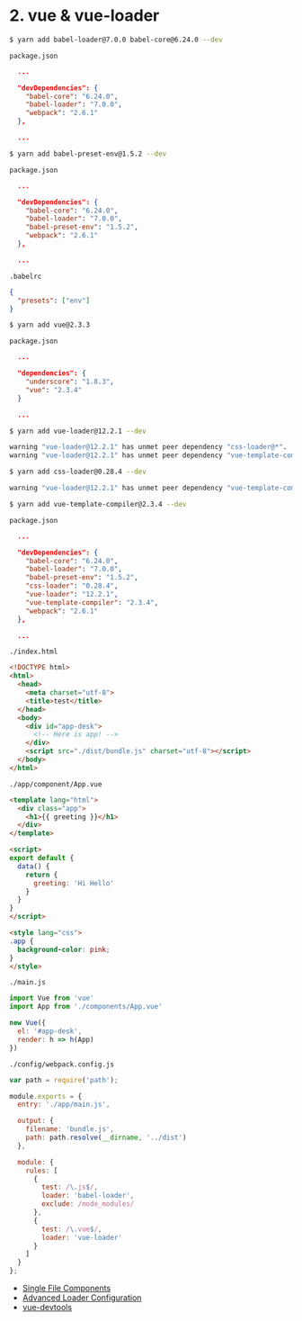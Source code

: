 # 2. vue & vue-loader

```sh
$ yarn add babel-loader@7.0.0 babel-core@6.24.0 --dev
```

`package.json`
```json
  ...

  "devDependencies": {
    "babel-core": "6.24.0",
    "babel-loader": "7.0.0",
    "webpack": "2.6.1"
  },

  ...
```

```sh
$ yarn add babel-preset-env@1.5.2 --dev
```

`package.json`
```json
  ...

  "devDependencies": {
    "babel-core": "6.24.0",
    "babel-loader": "7.0.0",
    "babel-preset-env": "1.5.2",
    "webpack": "2.6.1"
  },

  ...
```

`.babelrc`
```json
{
  "presets": ["env"]
}
```

```sh
$ yarn add vue@2.3.3
```

`package.json`
```json
  ...

  "dependencies": {
    "underscore": "1.8.3",
    "vue": "2.3.4"
  }

  ...
```

```sh
$ yarn add vue-loader@12.2.1 --dev

warning "vue-loader@12.2.1" has unmet peer dependency "css-loader@*".
warning "vue-loader@12.2.1" has unmet peer dependency "vue-template-compiler@^2.0.0".
```

```sh
$ yarn add css-loader@0.28.4 --dev

warning "vue-loader@12.2.1" has unmet peer dependency "vue-template-compiler@^2.0.0".
```

```sh
$ yarn add vue-template-compiler@2.3.4 --dev
```

`package.json`
```json
  ...

  "devDependencies": {
    "babel-core": "6.24.0",
    "babel-loader": "7.0.0",
    "babel-preset-env": "1.5.2",
    "css-loader": "0.28.4",
    "vue-loader": "12.2.1",
    "vue-template-compiler": "2.3.4",
    "webpack": "2.6.1"
  },

  ...
```

`./index.html`
```html
<!DOCTYPE html>
<html>
  <head>
    <meta charset="utf-8">
    <title>test</title>
  </head>
  <body>
    <div id="app-desk">
      <!-- Here is app! -->
    </div>
    <script src="./dist/bundle.js" charset="utf-8"></script>
  </body>
</html>
```

`./app/component/App.vue`
```html
<template lang="html">
  <div class="app">
    <h1>{{ greeting }}</h1>
  </div>
</template>

<script>
export default {
  data() {
    return {
      greeting: 'Hi Hello'
    }
  }
}
</script>

<style lang="css">
.app {
  background-color: pink;
}
</style>
```

`./main.js`
```js
import Vue from 'vue'
import App from './components/App.vue'

new Vue({
  el: '#app-desk',
  render: h => h(App)
})
```

`./config/webpack.config.js`
```js
var path = require('path');

module.exports = {
  entry: './app/main.js',

  output: {
    filename: 'bundle.js',
    path: path.resolve(__dirname, '../dist')
  },

  module: {
    rules: [
      {
        test: /\.js$/,
        loader: 'babel-loader',
        exclude: /node_modules/
      },
      {
        test: /\.vue$/,
        loader: 'vue-loader'
      }
    ]
  }
};
```


- [Single File Components](https://vuejs.org/v2/guide/single-file-components.html)
- [Advanced Loader Configuration](https://vue-loader.vuejs.org/en/configurations/advanced.html)
- [vue-devtools](https://github.com/vuejs/vue-devtools)